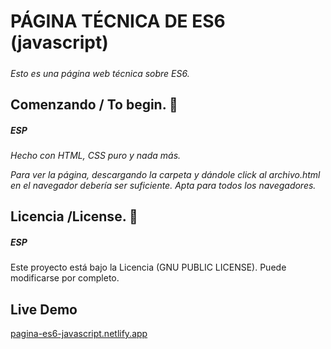 # PÁGINA TÉCNICA DE ES6 (javascript)
##### 

_Esto es una página web técnica sobre ES6._

## Comenzando / To begin. 🚀
##### ESP
_Hecho con HTML, CSS puro y nada más._

_Para ver la página, descargando la carpeta y dándole click al archivo.html en el navegador debería ser suficiente. Apta para todos los navegadores._


## Licencia /License. 📄
##### ESP

Este proyecto está bajo la Licencia (GNU PUBLIC LICENSE). Puede modificarse por completo.

## Live Demo 

[pagina-es6-javascript.netlify.app](https://pagina-es6-javascript.netlify.app)
